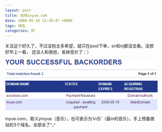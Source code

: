 ```yaml
---
layout: post
title: 抢得inyue.com
date: 2008-05-16 12:39:47 +0800
tags: 域名
categories: 好
---
```

关注这个好久了，不过没抱太多希望，就只在pool下单，sn和nj都没去看。没想好早上一看， 还没人和我抢，省掉竞价了：）

![inyue.com](/upload/2008-5-16-inyue-com.gif)

inyue.com，取义yinyue（音乐），也可表示为‘in乐’（最in的音乐）。手上预备做站的3个域名，全部全了^_^
